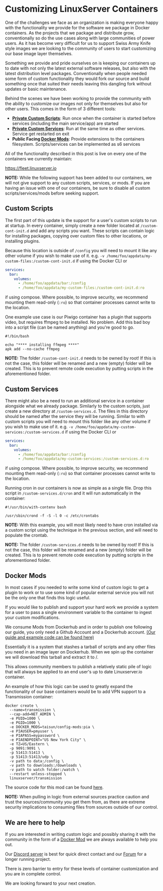 # Customizing LinuxServer Containers

One of the challenges we face as an organization is making everyone happy with the functionality we provide for the software we package in Docker containers. As the projects that we package and distribute grow, conventionally so do the use cases along with large communities of power users. As it has become very difficult for us to support Swiss Army Knife style images we are looking to the community of users to start customizing our base image layer themselves.

Something we provide and pride ourselves on is keeping our containers up to date with not only the latest external software releases, but also with the latest distribution level packages. Conventionally when people needed some form of custom functionality they would fork our source and build something once that suited their needs leaving this dangling fork without updates or basic maintenance.

Behind the scenes we have been working to provide the community with the ability to customize our images not only for themselves but also for other users. This comes in the form of 3 different tools:

- [**Private Custom Scripts**](#custom-scripts): Run once when the container is started before services (including the main service/app) are started
- [**Private Custom Services**](#custom-services): Run at the same time as other services. Service get restarted on exit
- **Public Facing [Docker Mods](https://github.com/linuxserver/docker-mods)**: Provide extensions to the containers filesystem. Scripts/services can be implemented as s6 services

All of the functionality described in this post is live on every one of the containers we currently maintain:

<https://fleet.linuxserver.io>

**NOTE:** While the following support has been added to our containers, we will not give support to any custom scripts, services, or mods. If you are having an issue with one of our containers, be sure to disable all custom scripts/services/mods before seeking support.

## Custom Scripts

The first part of this update is the support for a user's custom scripts to run at startup. In every container, simply create a new folder located at `/custom-cont-init.d` and add any scripts you want. These scripts can contain logic for installing packages, copying over custom files to other locations, or installing plugins.

Because this location is outside of `/config` you will need to mount it like any other volume if you wish to make use of it. e.g. `-v /home/foo/appdata/my-custom-files:/custom-cont-init.d` if using the Docker CLI or

```yaml
services:
  bar:
    volumes:
      - /home/foo/appdata/bar:/config
      - /home/foo/appdata/my-custom-files:/custom-cont-init.d:ro
```

if using compose. Where possible, to improve security, we recommend mounting them read-only (`:ro`) so that container processes cannot write to the location.

One example use case is our Piwigo container has a plugin that supports video, but requires ffmpeg to be installed. No problem. Add this bad boy into a script file (can be named anything) and you're good to go.

```shell
#!/bin/bash

echo "**** installing ffmpeg ****"
apk add --no-cache ffmpeg
```

**NOTE:** The folder `/custom-cont-init.d` needs to be owned by root! If this is not the case, this folder will be renamed and a new (empty) folder will be created. This is to prevent remote code execution by putting scripts in the aforementioned folder.

## Custom Services

There might also be a need to run an additional service in a container alongside what we already package. Similarly to the custom scripts, just create a new directory at `/custom-services.d`. The files in this directory should be named after the service they will be running. Similar to with custom scripts you will need to mount this folder like any other volume if you wish to make use of it. e.g. `-v /home/foo/appdata/my-custom-services:/custom-services.d` if using the Docker CLI or

```yaml
services:
  bar:
    volumes:
      - /home/foo/appdata/bar:/config
      - /home/foo/appdata/my-custom-services:/custom-services.d:ro
```

if using compose. Where possible, to improve security, we recommend mounting them read-only (`:ro`) so that container processes cannot write to the location.

Running cron in our containers is now as simple as a single file. Drop this script in `/custom-services.d/cron` and it will run automatically in the container:

```shell
#!/usr/bin/with-contenv bash

/usr/sbin/crond -f -S -l 0 -c /etc/crontabs
```

**NOTE:** With this example, you will most likely need to have cron installed via a custom script using the technique in the previous section, and will need to populate the crontab.

**NOTE:** The folder `/custom-services.d` needs to be owned by root! If this is not the case, this folder will be renamed and a new (empty) folder will be created. This is to prevent remote code execution by putting scripts in the aforementioned folder.

## Docker Mods

In most cases if you needed to write some kind of custom logic to get a plugin to work or to use some kind of popular external service you will not be the only one that finds this logic useful.

If you would like to publish and support your hard work we provide a system for a user to pass a single environment variable to the container to ingest your custom modifications.

We consume Mods from Dockerhub and in order to publish one following our guide, you only need a Github Account and a Dockerhub account. [(Our guide and example code can be found here)](https://github.com/linuxserver/docker-mods)

Essentially it is a system that stashes a tarball of scripts and any other files you need in an image layer on Dockerhub. When we spin up the container we will download this tarball and extract it to /.

This allows community members to publish a relatively static pile of logic that will always be applied to an end user's up to date Linuxserver.io container.

An example of how this logic can be used to greatly expand the functionality of our base containers would be to add VPN support to a Transmission container:

```shell
docker create \
  --name=transmission \
  --cap-add=NET_ADMIN \
  -e PUID=1000 \
  -e PGID=1000 \
  -e DOCKER_MODS=taisun/config-mods:pia \
  -e PIAUSER=pmyuser \
  -e PIAPASS=mypassword \
  -e PIAENDPOINT="US New York City" \
  -e TZ=US/Eastern \
  -p 9091:9091 \
  -p 51413:51413 \
  -p 51413:51413/udp \
  -v path to data:/config \
  -v path to downloads:/downloads \
  -v path to watch folder:/watch \
  --restart unless-stopped \
  linuxserver/transmission
```

The source code for this mod can be found [here](https://github.com/Taisun-Docker/config-mods/tree/master/pia).

**NOTE:** When pulling in logic from external sources practice caution and trust the sources/community you get them from, as there are extreme security implications to consuming files from sources outside of our control.

## We are here to help

If you are interested in writing custom logic and possibly sharing it with the community in the form of a [Docker Mod](https://github.com/linuxserver/docker-mods) we are always available to help you out.

Our [Discord server](https://discord.gg/YWrKVTn) is best for quick direct contact and our [Forum](https://discourse.linuxserver.io/) for a longer running project.

There is zero barrier to entry for these levels of container customization and you are in complete control.

We are looking forward to your next creation.
